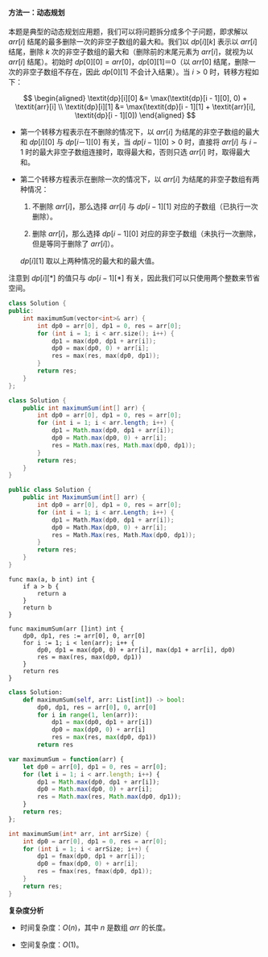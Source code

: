 #### 方法一：动态规划

本题是典型的动态规划应用题，我们可以将问题拆分成多个子问题，即求解以 $\textit{arr}[i]$ 结尾的最多删除一次的非空子数组的最大和。我们以 $\textit{dp}[i][k]$ 表示以 $\textit{arr}[i]$ 结尾，删除 $k$ 次的非空子数组的最大和（删除前的末尾元素为 $\textit{arr}[i]$，就视为以 $\textit{arr}[i]$ 结尾）。初始时 $\textit{dp}[0][0] = \textit{arr}[0]$，$\textit{dp}[0][1] ＝ 0$（以 $\textit{arr}[0]$ 结尾，删除一次的非空子数组不存在，因此 $\textit{dp}[0][1]$ 不会计入结果）。当 $i \gt 0$ 时，转移方程如下：

$$
\begin{aligned}
\textit{dp}[i][0] &= \max(\textit{dp}[i - 1][0], 0) + \textit{arr}[i] \\
\textit{dp}[i][1] &= \max(\textit{dp}[i - 1][1] + \textit{arr}[i], \textit{dp}[i - 1][0])
\end{aligned}
$$

+ 第一个转移方程表示在不删除的情况下，以 $\textit{arr}[i]$ 为结尾的非空子数组的最大和 $\textit{dp}[i][0]$ 与 $\textit{dp}[i － 1][0]$ 有关，当 $\textit{dp}[i - 1][0] \gt 0$ 时，直接将 $\textit{arr}[i]$ 与 $i - 1$ 时的最大非空子数组连接时，取得最大和，否则只选 $\textit{arr}[i]$ 时，取得最大和。

+ 第二个转移方程表示在删除一次的情况下，以 $\textit{arr}[i]$ 为结尾的非空子数组有两种情况：

    1. 不删除 $\textit{arr}[i]$，那么选择 $\textit{arr}[i]$ 与 $\textit{dp}[i - 1][1]$ 对应的子数组（已执行一次删除）。

    2. 删除 $\textit{arr}[i]$，那么选择 $\textit{dp}[i - 1][0]$ 对应的非空子数组（未执行一次删除，但是等同于删除了 $\textit{arr}[i]$）。

    $\textit{dp}[i][1]$ 取以上两种情况的最大和的最大值。

注意到 $\textit{dp}[i][*]$ 的值只与 $\textit{dp}[i - 1][*]$ 有关，因此我们可以只使用两个整数来节省空间。


```C++ [sol1-C++]
class Solution {
public:
    int maximumSum(vector<int>& arr) {
        int dp0 = arr[0], dp1 = 0, res = arr[0];
        for (int i = 1; i < arr.size(); i++) {
            dp1 = max(dp0, dp1 + arr[i]);
            dp0 = max(dp0, 0) + arr[i];
            res = max(res, max(dp0, dp1));
        }
        return res;
    }
};
```

```Java [sol1-Java]
class Solution {
    public int maximumSum(int[] arr) {
        int dp0 = arr[0], dp1 = 0, res = arr[0];
        for (int i = 1; i < arr.length; i++) {
            dp1 = Math.max(dp0, dp1 + arr[i]);
            dp0 = Math.max(dp0, 0) + arr[i];
            res = Math.max(res, Math.max(dp0, dp1));
        }
        return res;
    }
}
```

```C# [sol1-C#]
public class Solution {
    public int MaximumSum(int[] arr) {
        int dp0 = arr[0], dp1 = 0, res = arr[0];
        for (int i = 1; i < arr.Length; i++) {
            dp1 = Math.Max(dp0, dp1 + arr[i]);
            dp0 = Math.Max(dp0, 0) + arr[i];
            res = Math.Max(res, Math.Max(dp0, dp1));
        }
        return res;
    }
}
```

```Golang [sol1-Golang]
func max(a, b int) int {
    if a > b {
        return a
    }
    return b
}

func maximumSum(arr []int) int {
    dp0, dp1, res := arr[0], 0, arr[0]
    for i := 1; i < len(arr); i++ {
        dp0, dp1 = max(dp0, 0) + arr[i], max(dp1 + arr[i], dp0)
        res = max(res, max(dp0, dp1))
    }
    return res
}
```

```Python [sol1-Python3]
class Solution:
    def maximumSum(self, arr: List[int]) -> bool:
        dp0, dp1, res = arr[0], 0, arr[0]
        for i in range(1, len(arr)):
            dp1 = max(dp0, dp1 + arr[i])
            dp0 = max(dp0, 0) + arr[i]
            res = max(res, max(dp0, dp1))
        return res
```

```JavaScript [sol1-JavaScript]
var maximumSum = function(arr) {
    let dp0 = arr[0], dp1 = 0, res = arr[0];
    for (let i = 1; i < arr.length; i++) {
        dp1 = Math.max(dp0, dp1 + arr[i]);
        dp0 = Math.max(dp0, 0) + arr[i];
        res = Math.max(res, Math.max(dp0, dp1));
    }
    return res;
};
```

```C [sol1-C]
int maximumSum(int* arr, int arrSize) {
    int dp0 = arr[0], dp1 = 0, res = arr[0];
    for (int i = 1; i < arrSize; i++) {
        dp1 = fmax(dp0, dp1 + arr[i]);
        dp0 = fmax(dp0, 0) + arr[i];
        res = fmax(res, fmax(dp0, dp1));
    }
    return res;
}
```


**复杂度分析**

+ 时间复杂度：$O(n)$，其中 $n$ 是数组 $\textit{arr}$ 的长度。

+ 空间复杂度：$O(1)$。